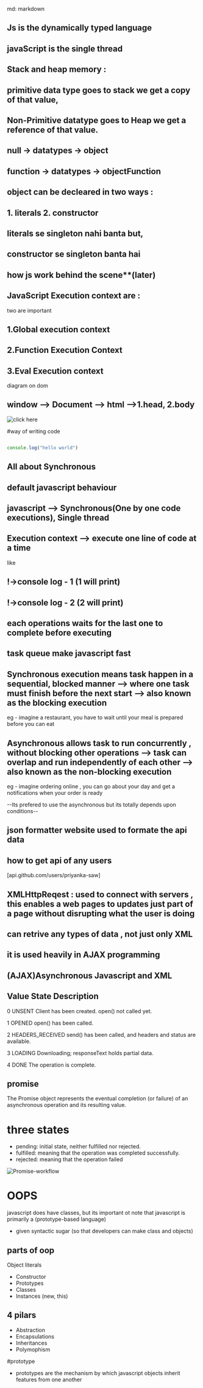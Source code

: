 md: markdown
## Js is the dynamically typed language

## javaScript is the single thread

## Stack and heap memory :
## primitive data type goes to stack we get a copy of that value,

## Non-Primitive datatype goes to Heap we get a reference of that value.
 
## null -> datatypes -> object
## function -> datatypes -> objectFunction

## object can be decleared in two ways :
## 1. literals 2. constructor

## literals se singleton nahi banta but,
## constructor se singleton banta hai
 
## how js work behind the scene**(later)

## JavaScript Execution context are : 
two are important 
## 1.Global execution context
## 2.Function Execution Context
## 3.Eval Execution context

diagram on dom
## window --> Document --> html -->1.head, 2.body
![click here](Dom_Structure.png)

#way of writing code 

```javascript

console.log("hello world")

```

## All about Synchronous
## default javascript behaviour
## javascript --> Synchronous(One by one code executions), Single thread

## Execution context --> execute one line of code at a time 
like 
## !->console log - 1 (1 will print)
## !->console log - 2 (2 will print)

## each operations waits for the last one to complete before executing


## task queue make javascript fast

## Synchronous execution means task happen in a sequential, blocked manner --> where one task must finish before the next start --> also known as the blocking execution
eg - imagine a restaurant, you have to wait until your meal is prepared before you can eat

## Asynchronous allows task to run concurrently , without blocking other operations --> task can overlap and run independently of each other --> also known as the non-blocking execution
eg - imagine ordering online , you can go about your day and get a notifications when your order is ready

--Its prefered to use the asynchronous but its totally 
depends upon conditions--

 
## json formatter website used to formate the api data

## how to get api of any users

[api.github.com/users/priyanka-saw]

## XMLHttpReqest : used to connect with servers , this enables a web pages to updates just part of a page without disrupting what the user is doing  

## can retrive any types of data , not just only XML

## it is used heavily in AJAX programming
## (AJAX)Asynchronous Javascript and XML

## Value	State	Description
0 	UNSENT	Client has been created. open() not called yet.

1	OPENED	open() has been called.

2	HEADERS_RECEIVED	send() has been called, and headers and status are        available.

3	LOADING	Downloading; responseText holds partial data.

4	DONE	The operation is complete. 


## promise
The Promise object represents the eventual completion (or failure) of an asynchronous operation and its resulting value.

# three states
- pending: initial state, neither fulfilled nor rejected.
- fulfilled: meaning that the operation was completed successfully.
- rejected: meaning that the operation failed

![Promise-workflow](promiseDiagram.png)


# OOPS
javascript does have classes, but its important ot note that javascript is primarily a (prototype-based language)
- given syntactic sugar (so that developers can make class and objects)


## parts of oop
Object literals 

- Constructor
- Prototypes
- Classes
- Instances (new, this)

## 4 pilars
- Abstraction
- Encapsulations
- Inheritances
- Polymophism

#prototype
- prototypes are the mechanism by which javascript objects inherit features from one  another